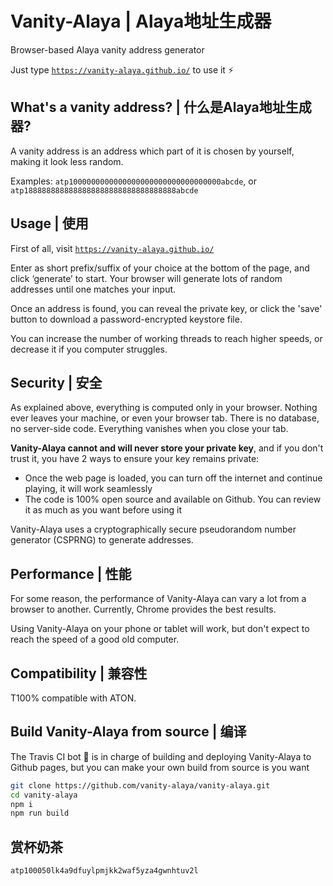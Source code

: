 # Vanity-Alaya | Alaya地址生成器

Browser-based Alaya vanity address generator

Just type [`https://vanity-alaya.github.io/`](https://vanity-alaya.github.io/) to use it ⚡️

## What's a vanity address? | 什么是Alaya地址生成器?

A vanity address is an address which part of it is chosen by yourself, making it look less random.

Examples: `atp1000000000000000000000000000000000abcde`, or `atp1888888888888888888888888888888888abcde`

## Usage | 使用

First of all, visit [`https://vanity-alaya.github.io/`](https://vanity-alaya.github.io/)

Enter as short prefix/suffix of your choice at the bottom of the page, and click ‘generate’ to start. Your browser will
generate lots of random addresses until one matches your input.

Once an address is found, you can reveal the private key, or click the 'save' button to download a password-encrypted keystore file.

You can increase the number of working threads to reach higher speeds, or decrease it if you computer struggles.

## Security | 安全

As explained above, everything is computed only in your browser. Nothing ever leaves your machine, or even your browser tab.
There is no database, no server-side code. Everything vanishes when you close your tab.

**Vanity-Alaya cannot and will never store your private key**, and if you don't trust it, you have 2 ways to ensure your key remains private:

- Once the web page is loaded, you can turn off the internet and continue playing, it will work seamlessly
- The code is 100% open source and available on Github. You can review it as much as you want before using it

Vanity-Alaya uses a cryptographically secure pseudorandom number generator (CSPRNG) to generate addresses.

## Performance | 性能

For some reason, the performance of Vanity-Alaya can vary a lot from a browser to another. 
Currently, Chrome provides the best results.

Using Vanity-Alaya on your phone or tablet will work, but don't expect to reach the speed of a good old computer.

## Compatibility | 兼容性


T100% compatible with ATON.


## Build Vanity-Alaya from source | 编译

The Travis CI bot 🤖 is in charge of building and deploying Vanity-Alaya to Github pages, but you can make your own build
from source is you want

```sh
git clone https://github.com/vanity-alaya/vanity-alaya.git
cd vanity-alaya
npm i
npm run build
```

## 赏杯奶茶

`atp100050lk4a9dfuylpmjkk2waf5yza4gwnhtuv2l`
